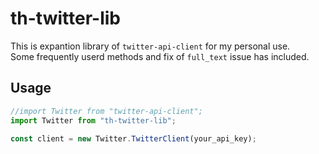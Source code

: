 # th-twitter-lib
This is expantion library of `twitter-api-client` for my personal use.  
Some frequently userd methods and fix of `full_text` issue has included.

## Usage
```ts
//import Twitter from "twitter-api-client";
import Twitter from "th-twitter-lib";

const client = new Twitter.TwitterClient(your_api_key);
```
